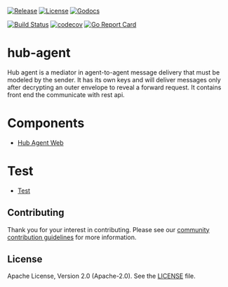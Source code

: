 [![Release](https://img.shields.io/github/release/trustbloc/hub-agent.svg?style=flat-square)](https://github.com/trustbloc/hub-agent/releases/latest)
[![License](https://img.shields.io/badge/License-Apache%202.0-blue.svg)](https://raw.githubusercontent.com/trustbloc/hub-agent/master/LICENSE)
[![Godocs](https://img.shields.io/badge/godoc-reference-blue.svg)](https://godoc.org/github.com/trustbloc/hub-agent)

[![Build Status](https://dev.azure.com/trustbloc/bloc/_apis/build/status/trustbloc.hub-agent?branchName=master)](https://dev.azure.com/trustbloc/bloc/_build/latest?definitionId=20&branchName=master)
[![codecov](https://codecov.io/gh/trustbloc/hub-agent/branch/master/graph/badge.svg)](https://codecov.io/gh/trustbloc/hub-agent)
[![Go Report Card](https://goreportcard.com/badge/github.com/trustbloc/hub-agent)](https://goreportcard.com/report/github.com/trustbloc/hub-agent)

# hub-agent

Hub agent is a mediator in agent-to-agent message delivery that must be modeled by the sender. It has its 
own keys and will deliver messages only after decrypting an outer envelope to reveal a forward request. It contains
front end the communicate with rest api.

# Components

- [Hub Agent Web](docs/components/hub_agent_web.md)

# Test

- [Test](docs/test/test.md)

## Contributing
Thank you for your interest in contributing. Please see our [community contribution guidelines](https://github.com/trustbloc/community/blob/master/CONTRIBUTING.md) for more information.

## License
Apache License, Version 2.0 (Apache-2.0). See the [LICENSE](LICENSE) file.
